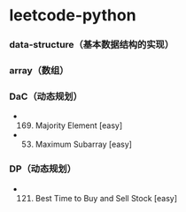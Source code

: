 # leetcode-python

### data-structure（基本数据结构的实现）
### array（数组）
### DaC（动态规划）
* 169. Majority Element [easy] 
* 53. Maximum Subarray [easy]
### DP（动态规划）
* 121. Best Time to Buy and Sell Stock [easy]